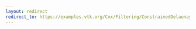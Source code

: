 ```yaml
---
layout: redirect
redirect_to: https://examples.vtk.org/Cxx/Filtering/ConstrainedDelaunay2D/
---
```

